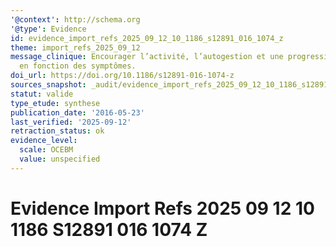 ```yaml
---
'@context': http://schema.org
'@type': Evidence
id: evidence_import_refs_2025_09_12_10_1186_s12891_016_1074_z
theme: import_refs_2025_09_12
message_clinique: Encourager l’activité, l’autogestion et une progression graduée
  en fonction des symptômes.
doi_url: https://doi.org/10.1186/s12891-016-1074-z
sources_snapshot: _audit/evidence_import_refs_2025_09_12_10_1186_s12891_016_1074_z.json
statut: valide
type_etude: synthese
publication_date: '2016-05-23'
last_verified: '2025-09-12'
retraction_status: ok
evidence_level:
  scale: OCEBM
  value: unspecified
---
```

# Evidence Import Refs 2025 09 12 10 1186 S12891 016 1074 Z

